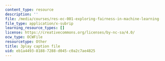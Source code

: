 ```yaml
---
content_type: resource
description: ''
file: /media/courses/res-ec-001-exploring-fairness-in-machine-learning-for-international-development-spring-2020/eb1a449381887288d045c0a2c7ae4825_6EPDzvUNCd0.srt
file_type: application/x-subrip
learning_resource_types: []
license: https://creativecommons.org/licenses/by-nc-sa/4.0/
ocw_type: OCWFile
resourcetype: Other
title: 3play caption file
uid: eb1a4493-8188-7288-d045-c0a2c7ae4825
---
```

